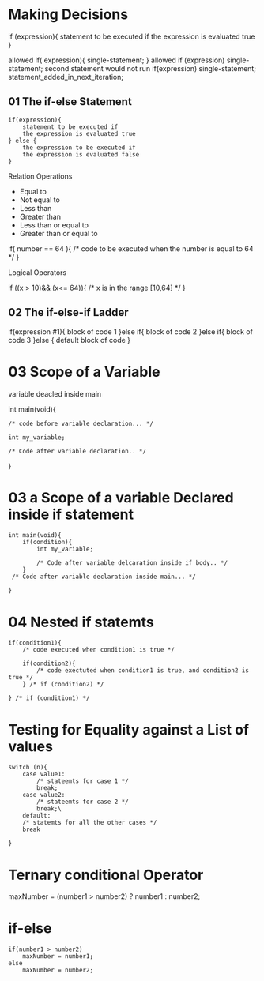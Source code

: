 # Making Decisions
  

  if (expression){
    statement to be executed 
    if the expression is evaluated true 
  }
 

 allowed 
  if( expression){
     single-statement;
  }
allowed 
if (expression)
    single-statement;
second statement would not run 
if(expression)
    single-statement;
    statement_added_in_next_iteration;


## 01 The if-else Statement 
    if(expression){
        statement to be executed if 
        the expression is evaluated true 
    } else {
        the expression to be executed if 
        the expression is evaluated false
    }

Relation Operations 
- Equal to
- Not equal to
- Less than
- Greater than
- Less than or equal to
- Greater than or equal to

if( number == 64 ){
    /* code to be executed when the number is equal to 64 */
}

Logical Operators

if ((x > 10)&& (x<= 64)){
    /* x is in the range [10,64] */
}


## 02 The if-else-if Ladder 

if(expression #1){
    block of code 1
}else if{
    block of code 2
}else if{
    block of code 3
}else {
    default block of code 
}

# 03 Scope of a Variable 
 variable deacled inside main 

 int main(void){

    /* code before variable declaration... */

    int my_variable;

    /* Code after variable declaration.. */ 


 }

 # 03 a Scope of a variable Declared inside if statement 

    int main(void){
        if(condition){
            int my_variable;

            /* Code after variable delcaration inside if body.. */
        }
     /* Code after variable declaration inside main... */

    }  
# 04 Nested if statemts 

    if(condition1){
        /* code executed when condition1 is true */

        if(condition2){
            /* code exectuted when condition1 is true, and condition2 is true */
        } /* if (condition2) */

    } /* if (condition1) */
 
 # Testing for Equality against a List of values 
    
    switch (n){
        case value1:
            /* stateemts for case 1 */
            break;
        case value2:
            /* stateemts for case 2 */
            break;\
        default:
        /* statemts for all the other cases */
        break

    }

# Ternary conditional Operator 

maxNumber = (number1 > number2) ?
            number1 : number2;

# if-else 

    if(number1 > number2)
        maxNumber = number1;
    else 
        maxNumber = number2;

